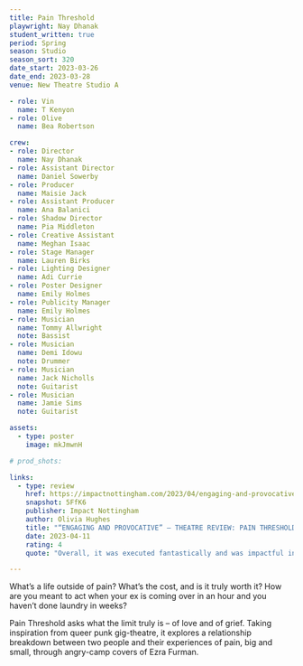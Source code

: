 ```yaml
---
title: Pain Threshold
playwright: Nay Dhanak
student_written: true 
period: Spring 
season: Studio 
season_sort: 320 
date_start: 2023-03-26
date_end: 2023-03-28
venue: New Theatre Studio A 

- role: Vin 
  name: T Kenyon
- role: Olive 
  name: Bea Robertson

crew: 
- role: Director
  name: Nay Dhanak
- role: Assistant Director 
  name: Daniel Sowerby
- role: Producer
  name: Maisie Jack
- role: Assistant Producer 
  name: Ana Balanici
- role: Shadow Director 
  name: Pia Middleton
- role: Creative Assistant
  name: Meghan Isaac 
- role: Stage Manager 
  name: Lauren Birks 
- role: Lighting Designer 
  name: Adi Currie 
- role: Poster Designer 
  name: Emily Holmes 
- role: Publicity Manager
  name: Emily Holmes 
- role: Musician
  name: Tommy Allwright
  note: Bassist
- role: Musician
  name: Demi Idowu
  note: Drummer
- role: Musician
  name: Jack Nicholls
  note: Guitarist
- role: Musician
  name: Jamie Sims
  note: Guitarist

assets:
  - type: poster 
    image: mkJmwnH

# prod_shots:

links:
  - type: review 
    href: https://impactnottingham.com/2023/04/engaging-and-provocative-theatre-review-pain-threshold-nottingham-new-theatre/
    snapshot: 5FfK6
    publisher: Impact Nottingham
    author: Olivia Hughes 
    title: "“ENGAGING AND PROVOCATIVE” – THEATRE REVIEW: PAIN THRESHOLD @ NOTTINGHAM NEW THEATRE"
    date: 2023-04-11
    rating: 4 
    quote: "Overall, it was executed fantastically and was impactful in the small and intimate theatre."

---
```


What’s a life outside of pain? What’s the cost, and is it truly worth it? How are you meant to act when your ex is coming over in an hour and you haven’t done laundry in weeks?

Pain Threshold asks what the limit truly is – of love and of grief. Taking inspiration from queer punk gig-theatre, it explores a relationship breakdown between two people and their experiences of pain, big and small, through angry-camp covers of Ezra Furman.

